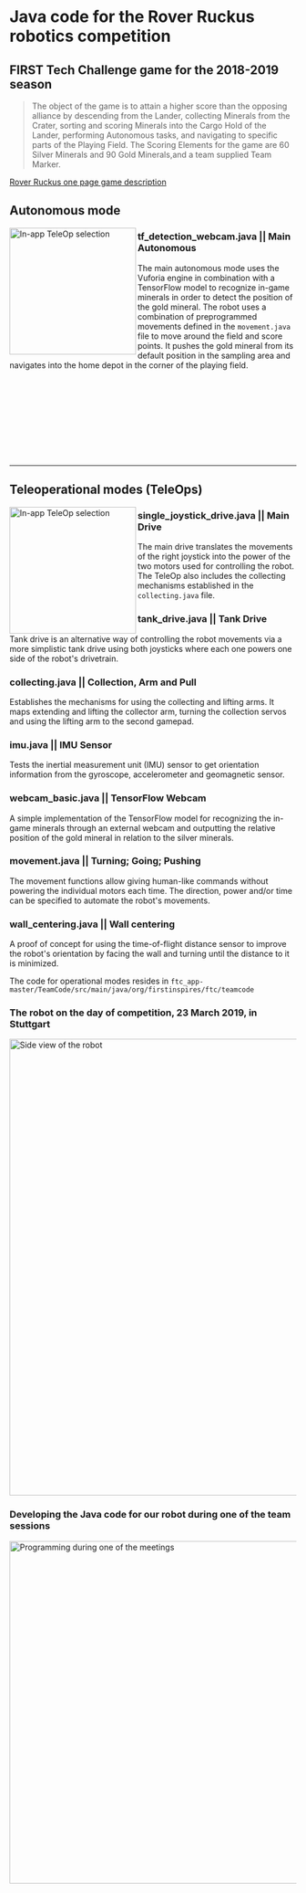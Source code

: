# Java code for the Rover Ruckus robotics competition
## FIRST Tech Challenge game for the 2018-2019 season
>The object of the game is to attain a higher score than the opposing alliance by descending from the Lander, collecting Minerals from the Crater, sorting and scoring Minerals into the Cargo Hold of the Lander, performing Autonomous tasks, and navigating to specific parts of the Playing Field. The Scoring Elements for the game are 60 Silver Minerals and 90 Gold Minerals,and a team supplied Team Marker.

[Rover Ruckus one page game description](https://firstinspiresst01.blob.core.windows.net/ftc/2019/gonemlpg.pdf)

## Autonomous mode
<img src="https://user-images.githubusercontent.com/40341321/55292718-79112780-53ee-11e9-9448-e627ea5e4f0a.png" width="222" title="In-app TeleOp selection" align="left" padding-bottom="100px" display="block">

### tf_detection_webcam.java || Main Autonomous
The main autonomous mode uses the Vuforia engine in combination with a TensorFlow model to recognize in-game minerals in order to detect the position of the gold mineral. The robot uses a combination of preprogrammed movements defined in the ```movement.java``` file to move around the field and score points. It pushes the gold mineral from its default position in the sampling area and navigates into the home depot in the corner of the playing field.
<br/><br/>
<br/><br/>
<br/><br/>
<br/><br/>
<br/><br/>

---

## Teleoperational modes (TeleOps)

<img src="https://user-images.githubusercontent.com/40341321/54888083-2ab5d300-4e9a-11e9-8c64-4788ff2e030c.png" width="222" title="In-app TeleOp selection" align="left">

### single_joystick_drive.java || Main Drive
The main drive translates the movements of the right joystick into the power of the two motors used for controlling the robot. The TeleOp also includes the collecting mechanisms established in the ```collecting.java``` file.

### tank_drive.java || Tank Drive
Tank drive is an alternative way of controlling the robot movements via a more simplistic tank drive using both joysticks where each one powers one side of the robot's drivetrain.

### collecting.java || Collection, Arm and Pull
Establishes the mechanisms for using the collecting and lifting arms. It maps extending and lifting the collector arm, turning the collection servos and using the lifting arm to the second gamepad.

### imu.java || IMU Sensor
Tests the inertial measurement unit (IMU) sensor to get orientation information from the gyroscope, accelerometer and geomagnetic sensor. 

### webcam_basic.java || TensorFlow Webcam
A simple implementation of the TensorFlow model for recognizing the in-game minerals through an external webcam and outputting the relative position of the gold mineral in relation to the silver minerals.

### movement.java || Turning; Going; Pushing
The movement functions allow giving human-like commands without powering the individual motors each time. The direction, power and/or time can be specified to automate the robot's movements.

### wall_centering.java || Wall centering
A proof of concept for using the time-of-flight distance sensor to improve the robot's orientation by facing the wall and turning until the distance to it is minimized.

The code for operational modes resides in ```ftc_app-master/TeamCode/src/main/java/org/firstinspires/ftc/teamcode```

### The robot on the day of competition, 23 March 2019, in Stuttgart
<img src="https://user-images.githubusercontent.com/40341321/55036872-392bf800-501c-11e9-921a-f8e53a2fa742.jpg" width="800" title="Side view of the robot">

### Developing the Java code for our robot during one of the team sessions
<img src="https://user-images.githubusercontent.com/40341321/55037281-80ff4f00-501d-11e9-9b27-a6c645715dd9.jpg" width="600" title="Programming during one of the meetings">

